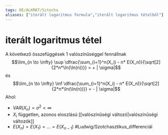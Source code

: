 ```yaml
---
tags: OE/ALKMAT/Sztocha 
aliases: ["iterált logaritmus formula","iterált logaritmus tételből"]
---
```

# iterált logaritmus tétel
A következő összefüggések $1$ valószínűséggel fennállnak
$$\lim_{n \to \infty} \sup \dfrac{\sum_{i=1}^n(X_i) - n* E(X_n)}{\sqrt[2]{2*n*\ln(\ln(n))}} = + | \sigma|$$
és
$$\lim_{n \to \infty} \inf \dfrac{\sum_{i=1}^n(X_i) - n* E(X_n)}{\sqrt[2]{2*n*\ln(\ln(n))}} = - | \sigma|$$
Ahol:
- $VAR(X_n) = \sigma^2 < \infty$
- $X_i$ független, azonos eloszlású [[valószínűségi változó|valószínűségi változók]]
- $E(X_n) = E(X_1) = \dots = E(X_{n-1})$
#Ludwig/Szotchasztikus_differenciál 